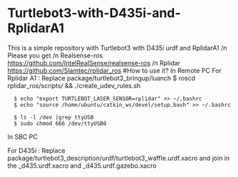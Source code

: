 # Turtlebot3-with-D435i-and-RplidarA1
This is a simple repository with Turtlebot3 with D435i urdf and RplidarA1
/n Please you get 
  /n Realsense-ros https://github.com/IntelRealSense/realsense-ros
  /n Rplidar       https://github.com/Slamtec/rplidar_ros 
#How to use it?
  In Remote PC
  For Rplidar A1 : Replace package/turtlebot3_bringup/luanch
      $ roscd rplidar_ros/scripts/ &&  ./create_udev_rules.sh
      
      $ echo "export TURTLEBOT_LASER_SENSOR=rplidar" >> ~/.bashrc
      $ echo "source /home/ubuntu/catkin_ws/devel/setup.bash" >> ~/.bashrc
      
      $ ls -l /dev |grep ttyUSB
      $ sudo chmod 666 /dev/ttyUSB0
  In SBC PC
      
  For D435i      : Replace package/turtlebot3_description/urdf/turtlebot3_waffle.urdf.xacro and join in the _d435.urdf.xacro and _d435.urdf.gazebo.xacro
 
